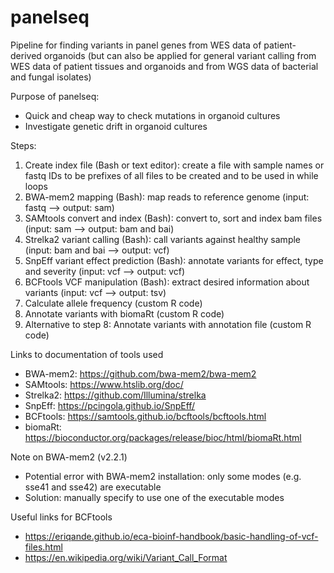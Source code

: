 # panelseq
Pipeline for finding variants in panel genes from WES data of patient-derived organoids (but can also be applied for general variant calling from WES data of patient tissues and organoids and from WGS data of bacterial and fungal isolates)

Purpose of panelseq:
- Quick and cheap way to check mutations in organoid cultures
- Investigate genetic drift in organoid cultures

Steps: 
1. Create index file (Bash or text editor): create a file with sample names or fastq IDs to be prefixes of all files to be created and to be used in while loops
2. BWA-mem2 mapping (Bash): map reads to reference genome (input: fastq --> output: sam)
3. SAMtools convert and index (Bash): convert to, sort and index bam files (input: sam --> output: bam and bai)
4. Strelka2 variant calling (Bash): call variants against healthy sample (input: bam and bai --> output: vcf)
5. SnpEff variant effect prediction (Bash): annotate variants for effect, type and severity (input: vcf --> output: vcf)
6. BCFtools VCF manipulation (Bash): extract desired information about variants (input: vcf --> output: tsv)
7. Calculate allele frequency (custom R code)
8. Annotate variants with biomaRt (custom R code)
9. Alternative to step 8: Annotate variants with annotation file (custom R code)

Links to documentation of tools used
- BWA-mem2: https://github.com/bwa-mem2/bwa-mem2
- SAMtools: https://www.htslib.org/doc/
- Strelka2: https://github.com/Illumina/strelka
- SnpEff: https://pcingola.github.io/SnpEff/
- BCFtools: https://samtools.github.io/bcftools/bcftools.html
- biomaRt: https://bioconductor.org/packages/release/bioc/html/biomaRt.html

Note on BWA-mem2 (v2.2.1)
- Potential error with BWA-mem2 installation: only some modes (e.g. sse41 and sse42) are executable
- Solution: manually specify to use one of the executable modes
  
Useful links for BCFtools
- https://eriqande.github.io/eca-bioinf-handbook/basic-handling-of-vcf-files.html
- https://en.wikipedia.org/wiki/Variant_Call_Format
